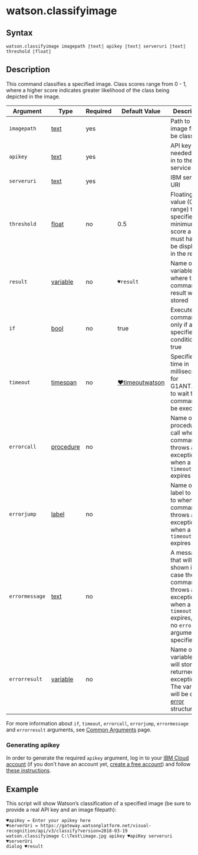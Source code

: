 # watson.classifyimage

## Syntax

```G1ANT
watson.classifyimage imagepath ⟦text⟧ apikey ⟦text⟧ serveruri ⟦text⟧ threshold ⟦float⟧
```

## Description

This command classifies a specified image. Class scores range from 0 - 1, where a higher score indicates greater likelihood of the class being depicted in the image.

| Argument | Type | Required | Default Value | Description |
| -------- | ---- | -------- | ------------- | ----------- |
|`imagepath`| [text](G1ANT.Language/G1ANT.Language/Structures/TextStructure.md) | yes |  | Path to an image file to be classified |
|`apikey`| [text](G1ANT.Language/G1ANT.Language/Structures/TextStructure.md) | yes |  | API key needed to log in to the service |
|`serveruri`| [text](G1ANT.Language/G1ANT.Language/Structures/TextStructure.md) | yes |                                            | IBM server URI |
|`threshold`| [float](G1ANT.Language/G1ANT.Language/Structures/FloatStructure.md) | no | 0.5 | Floating point value (0-1 range) that specifies a minimum score a class must have to be displayed in the results |
| `result`       | [variable](G1ANT.Language/G1ANT.Language/Structures/VariableStructure.md) | no       | `♥result`                                                   | Name of a variable where the command's result will be stored |
| `if`           | [bool](G1ANT.Language/G1ANT.Language/Structures/BooleanStructure.md) | no       | true                                                        | Executes the command only if a specified condition is true   |
| `timeout`      | [timespan](G1ANT.Language/G1ANT.Language/Structures/TimeSpanStructure.md) | no       | [♥timeoutwatson](TimeoutWatsonVariable.md) | Specifies time in milliseconds for G1ANT.Robot to wait for the command to be executed |
| `errorcall`    | [procedure](G1ANT.Language/G1ANT.Language/Structures/ProcedureStructure.md) | no       |                                                             | Name of a procedure to call when the command throws an exception or when a given `timeout` expires |
| `errorjump`    | [label](G1ANT.Language/G1ANT.Language/Structures/LabelStructure.md) | no       |                                                             | Name of the label to jump to when the command throws an exception or when a given `timeout` expires |
| `errormessage` | [text](G1ANT.Language/G1ANT.Language/Structures/TextStructure.md) | no       |                                                             | A message that will be shown in case the command throws an exception or when a given `timeout` expires, and no `errorjump` argument is specified |
| `errorresult`  | [variable](G1ANT.Language/G1ANT.Language/Structures/VariableStructure.md) | no       |                                                             | Name of a variable that will store the returned exception. The variable will be of [error](G1ANT.Language/G1ANT.Language/Structures/ErrorStructure.md) structure  |

For more information about `if`, `timeout`, `errorcall`, `errorjump`, `errormessage` and `errorresult` arguments, see [Common Arguments](G1ANT.Manual/appendices/common-arguments.md) page.

### Generating apikey

In order to generate the required `apikey` argument, log in to your [IBM Cloud account](https://cloud.ibm.com/login) (if you don’t have an account yet, [create a free account](https://cloud.ibm.com/registration)) and follow [these instructions](https://cloud.ibm.com/docs/resources?topic=resources-externalapp#externalapp).

## Example

This script will show Watson’s classification of a specified image (be sure to provide a real API key and an image filepath):

```G1ANT
♥apiKey = Enter your apikey here
♥serverUri = https://gateway.watsonplatform.net/visual-recognition/api/v3/classify?version=2018-03-19
watson.classifyimage C:\Test\image.jpg apikey ♥apiKey serveruri ♥serverUri
dialog ♥result
```


